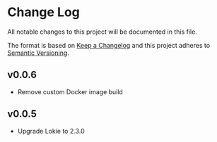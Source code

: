 # Change Log
All notable changes to this project will be documented in this file.

The format is based on [Keep a Changelog](http://keepachangelog.com/)
and this project adheres to [Semantic Versioning](http://semver.org/).
## v0.0.6
- Remove custom Docker image build

## v0.0.5
- Upgrade Lokie to 2.3.0
